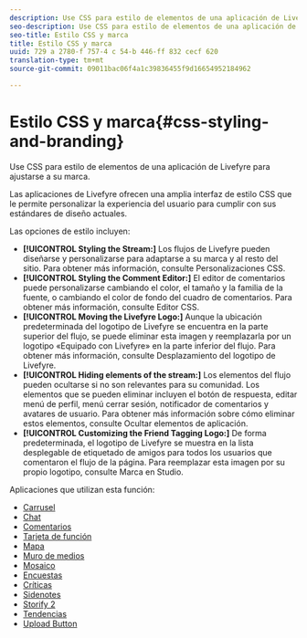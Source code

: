```yaml
---
description: Use CSS para estilo de elementos de una aplicación de Livefyre para ajustarse a su marca.
seo-description: Use CSS para estilo de elementos de una aplicación de Livefyre para ajustarse a su marca.
seo-title: Estilo CSS y marca
title: Estilo CSS y marca
uuid: 729 a 2780-f 757-4 c 54-b 446-ff 832 cecf 620
translation-type: tm+mt
source-git-commit: 09011bac06f4a1c39836455f9d16654952184962

---
```



# Estilo CSS y marca{#css-styling-and-branding}

Use CSS para estilo de elementos de una aplicación de Livefyre para ajustarse a su marca.

Las aplicaciones de Livefyre ofrecen una amplia interfaz de estilo CSS que le permite personalizar la experiencia del usuario para cumplir con sus estándares de diseño actuales.

Las opciones de estilo incluyen:

* **[!UICONTROL Styling the Stream:]** Los flujos de Livefyre pueden diseñarse y personalizarse para adaptarse a su marca y al resto del sitio. Para obtener más información, consulte Personalizaciones CSS.
* **[!UICONTROL Styling the Comment Editor:]** El editor de comentarios puede personalizarse cambiando el color, el tamaño y la familia de la fuente, o cambiando el color de fondo del cuadro de comentarios. Para obtener más información, consulte Editor CSS.
* **[!UICONTROL Moving the Livefyre Logo:]** Aunque la ubicación predeterminada del logotipo de Livefyre se encuentra en la parte superior del flujo, se puede eliminar esta imagen y reemplazarla por un logotipo «Equipado con Livefyre» en la parte inferior del flujo. Para obtener más información, consulte Desplazamiento del logotipo de Livefyre.
* **[!UICONTROL Hiding elements of the stream:]** Los elementos del flujo pueden ocultarse si no son relevantes para su comunidad. Los elementos que se pueden eliminar incluyen el botón de respuesta, editar menú de perfil, menú cerrar sesión, notificador de comentarios y avatares de usuario. Para obtener más información sobre cómo eliminar estos elementos, consulte Ocultar elementos de aplicación.
* **[!UICONTROL Customizing the Friend Tagging Logo:]** De forma predeterminada, el logotipo de Livefyre se muestra en la lista desplegable de etiquetado de amigos para todos los usuarios que comentaron el flujo de la página. Para reemplazar esta imagen por su propio logotipo, consulte Marca en Studio.

Aplicaciones que utilizan esta función:

* [Carrusel](/help/using/c-about-apps/c-carousel-app/c-carousel-app.md#c_carousel_app)
* [Chat](/help/using/c-about-apps/c-chat-app/c-chat-app.md#c_chat_app)
* [Comentarios](/help/using/c-about-apps/c-comments/c-comments.md)
* [Tarjeta de función](/help/using/c-about-apps/c-feature-card-app/c-feature-card-app.md#c_feature_card_app)
* [Mapa](/help/using/c-about-apps/c-map-app/c-map-app.md#c_map_app)
* [Muro de medios](/help/using/c-about-apps/c-media-wall-app/c-media-wall-app.md#c_media_wall_app)
* [Mosaico](/help/using/c-about-apps/c-mosaic-app/c-mosaic-app.md#c_mosaic_app)
* [Encuestas](/help/using/c-about-apps/c-polls-app/c-polls-app.md#c_polls_app)
* [Críticas](/help/using/c-about-apps/c-reviews-app/c-reviews-app.md#c_reviews_app)
* [Sidenotes](/help/using/c-about-apps/c-sidenotes-app/c-sidenotes-app.md#c_sidenotes_app)
* [Storify 2](/help/using/c-about-apps/c-storify2/c-storify2.md#c_storify2)
* [Tendencias](/help/using/c-about-apps/c-trending-app/c-trending-app.md#c_trending_app)
* [Upload Button](/help/using/c-about-apps/c-upload-button-app/c-upload-button-app.md#c_upload_button_app)

